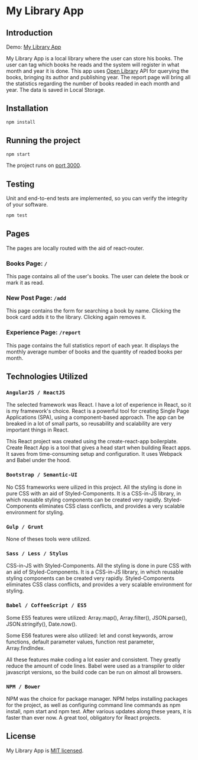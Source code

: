 # My Library App

## Introduction

Demo: [My Library App](https://my-library-app.vercel.app/)

My Library App is a local library where the user can store his books. The user can tag which books he reads and the system will register in what month and year it is done. This app uses [Open Library](https://openlibrary.org/) API for querying the books, bringing its author and publishing year. The report page will bring all the statistics regarding the number of books readed in each month and year. The data is saved in Local Storage.

## Installation

```sh
npm install
```

## Running the project

```sh
npm start
```

The project runs on [port 3000](http://localhost:3000/).

## Testing

Unit and end-to-end tests are implemented, so you can verify the integrity of your software.

```sh
npm test
```

## Pages

The pages are locally routed with the aid of react-router.

### Books Page: `/`

This page contains all of the user's books. The user can delete the book or mark it as read.

### New Post Page: `/add`

This page contains the form for searching a book by name. Clicking the book card adds it to the library. Clicking again removes it.

### Experience Page: `/report`

This page contains the full statistics report of each year. It displays the monthly average number of books and the quantity of readed books per month.

## Technologies Utilized

### `AngularJS / ReactJS`

The selected framework was React. I have a lot of experience in React, so it is my framework's choice. React is a powerful tool for creating Single Page Applications (SPA), using a component-based approach. The app can be  breaked in a lot of small parts, so reusability and scalability are very important things in React.

This React project was created using the create-react-app boilerplate. Create React App is a tool that gives a head start when building React apps. It saves from time-consuming setup and configuration. It uses Webpack and Babel under the hood.

### `Bootstrap / Semantic-UI`

No CSS frameworks were uilized in this project. All the styling is done in pure CSS with an aid of Styled-Components. It is a CSS-in-JS library, in which reusable styling components can be created very rapidly. Styled-Components eliminates CSS class conflicts, and provides a very scalable environment for styling.

### `Gulp / Grunt`

None of theses tools were utilized.

### `Sass / Less / Stylus`

CSS-in-JS with Styled-Components. All the styling is done in pure CSS with an aid of Styled-Components. It is a CSS-in-JS library, in which reusable styling components can be created very rapidly. Styled-Components eliminates CSS class conflicts, and provides a very scalable environment for styling.

### `Babel / CoffeeScript / ES5`

Some ES5 features were utilized: Array.map(), Array.filter(), JSON.parse(), JSON.stringify(), Date.now(). 

Some ES6 features were also utilized: let and const keywords, arrow functions, default parameter values, function rest parameter, Array.findIndex.

All these features make coding a lot easier and consistent. They greatly reduce the amount of code lines. Babel were used as a transpiler to older javascript versions, so the build code can be run on almost all browsers.

### `NPM / Bower`

NPM was the choice for package manager. NPM helps installing packages for the project, as well as configuring command line commands as npm install, npm start and npm test. After various updates along these years, it is faster than ever now. A great tool, obligatory for React projects.

## License

My Library App is [MIT licensed](./LICENSE).